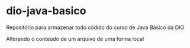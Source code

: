 # dio-java-basico
Repositório para armazenar todo códido do curso de Java Básico da DIO

Alterando o conteúdo de um arquivo de uma forma local